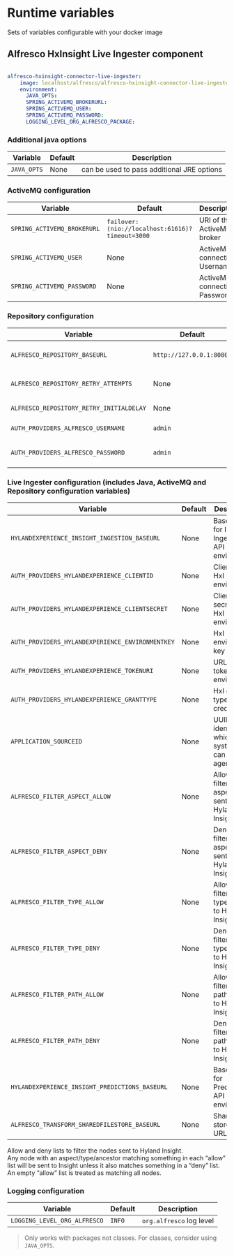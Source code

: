 # Runtime variables

Sets of variables configurable with your docker image

## Alfresco HxInsight Live Ingester component

```yaml

alfresco-hxinsight-connector-live-ingester:
    image: localhost/alfresco/alfresco-hxinsight-connector-live-ingester:YOUR-TAG
    environment:
      JAVA_OPTS:
      SPRING_ACTIVEMQ_BROKERURL:
      SPRING_ACTIVEMQ_USER:
      SPRING_ACTIVEMQ_PASSWORD:
      LOGGING_LEVEL_ORG_ALFRESCO_PACKAGE:
```

### Additional java options

| Variable    | Default | Description                                |
|-------------|---------|--------------------------------------------|
| `JAVA_OPTS` | None    | can be used to pass additional JRE options |

### ActiveMQ configuration

| Variable                    | Default                                         | Description                  |
|-----------------------------|-------------------------------------------------|------------------------------|
| `SPRING_ACTIVEMQ_BROKERURL` | `failover:(nio://localhost:61616)?timeout=3000` | URI of the ActiveMQ broker   |
| `SPRING_ACTIVEMQ_USER`      | None                                            | ActiveMQ connection Username |
| `SPRING_ACTIVEMQ_PASSWORD`  | None                                            | ActiveMQ connection Password |

### Repository configuration

| Variable                                 | Default                  | Description                    |
|------------------------------------------|--------------------------|--------------------------------|
| `ALFRESCO_REPOSITORY_BASEURL`            | `http://127.0.0.1:8080/` | URI of the Alfresco repository |
| `ALFRESCO_REPOSITORY_RETRY_ATTEMPTS`     | None                     | Connection retry attempts      |
| `ALFRESCO_REPOSITORY_RETRY_INITIALDELAY` | None                     | Connection initial delay       |
| `AUTH_PROVIDERS_ALFRESCO_USERNAME`       | `admin`                  | Repository user name           |
| `AUTH_PROVIDERS_ALFRESCO_PASSWORD`       | `admin`                  | Repository user password       |

### Live Ingester configuration (includes Java, ActiveMQ and Repository configuration variables)

| Variable                                         | Default | Description                                              |
|--------------------------------------------------|---------|----------------------------------------------------------|
| `HYLANDEXPERIENCE_INSIGHT_INGESTION_BASEURL`     | None    | Base URL for Insight Ingestion API of HxI environment    |
| `AUTH_PROVIDERS_HYLANDEXPERIENCE_CLIENTID`       | None    | Client Id of HxI environment                             |
| `AUTH_PROVIDERS_HYLANDEXPERIENCE_CLIENTSECRET`   | None    | Client secret of HxI environment                         |
| `AUTH_PROVIDERS_HYLANDEXPERIENCE_ENVIRONMENTKEY` | None    | HxI environment key                                      |
| `AUTH_PROVIDERS_HYLANDEXPERIENCE_TOKENURI`       | None    | URL for token of HxI environment                         |
| `AUTH_PROVIDERS_HYLANDEXPERIENCE_GRANTTYPE`      | None    | HxI grant type credentials                               |
| `APPLICATION_SOURCEID`                           | None    | UUID identifying which systems can use this agent        |
| `ALFRESCO_FILTER_ASPECT_ALLOW`                   | None    | Allow lists to filter the aspects sent to Hyland Insight |
| `ALFRESCO_FILTER_ASPECT_DENY`                    | None    | Deny lists to filter the aspects sent to Hyland Insight  |
| `ALFRESCO_FILTER_TYPE_ALLOW`                     | None    | Allow lists to filter the types sent to Hyland Insight   |
| `ALFRESCO_FILTER_TYPE_DENY`                      | None    | Deny lists to filter the types sent to Hyland Insight    |
| `ALFRESCO_FILTER_PATH_ALLOW`                     | None    | Allow lists to filter the paths sent to Hyland Insight   |
| `ALFRESCO_FILTER_PATH_DENY`                      | None    | Deny lists to filter the paths sent to Hyland Insight    |
| `HYLANDEXPERIENCE_INSIGHT_PREDICTIONS_BASEURL`   | None    | Base URL for Prediction API of HxI environment           |
| `ALFRESCO_TRANSFORM_SHAREDFILESTORE_BASEURL`     | None    | Shared file store basic URL.                             |

Allow and deny lists to filter the nodes sent to Hyland Insight.  
Any node with an aspect/type/ancestor matching something in each “allow” list will be sent to Insight unless it also matches something in a “deny” list.  
An empty “allow” list is treated as matching all nodes.

### Logging configuration

| Variable                     | Default | Description              |
|------------------------------|---------|--------------------------|
| `LOGGING_LEVEL_ORG_ALFRESCO` | `INFO`  | `org.alfresco` log level |

> Only works with packages not classes. For classes, consider using `JAVA_OPTS`.
